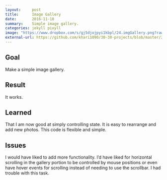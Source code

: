 ```yaml
---
layout:     post
title:      Image Gallery
date:       2016-11-10
summary:    Simple image gallery.
categories: jekyll pixyll
image: "https://www.dropbox.com/s/gj5djojpyi1kbpl/24.imgGallery.png?raw=1"
external-url: https://github.com/khari1090/30-30-projects/blob/master/24.imgGallery.html
---
```


## Goal
Make a simple image gallery.

## Result
It works.

## Learned
That I am now good at simply controlling state. It is easy to rearrange and add new photos. This code is flexible and simple.

## Issues
I would have liked to add more functionality. I’d have liked for horizontal scrolling in the gallery portion to be controlled by mouse positions or even have hover events for scrolling instead of needing to use the scrollbar. I had trouble with this task.
